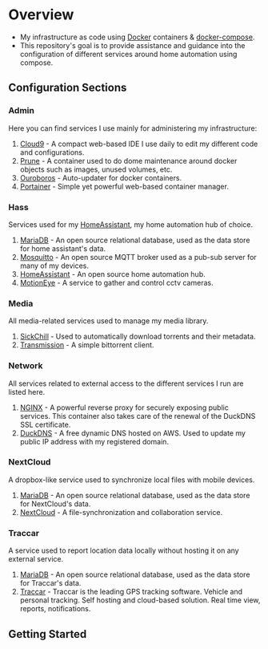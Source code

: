 # Overview

- My infrastructure as code using [Docker](https://www.docker.com/) containers &amp; [docker-compose](https://docs.docker.com/compose/).
- This repository's goal is to provide assistance and guidance into the configuration of different services around home automation using compose.

## Configuration Sections

### Admin

Here you can find services I use mainly for administering my infrastructure:

1. [Cloud9](https://github.com/c9) - A compact web-based IDE I use daily to edit my different code and configurations.
1. [Prune](https://github.com/liske/docker-prune) - A container used to do dome maintenance around docker objects such as images, unused volumes, etc.
1. [Ouroboros](https://github.com/pyouroboros/ouroboros) - Auto-updater for docker containers.
1. [Portainer](https://www.portainer.io/) - Simple yet powerful web-based container manager.

### Hass

Services used for my [HomeAssistant](https://www.home-assistant.io/), my home automation hub of choice.

1. [MariaDB](https://mariadb.org/) - An open source relational database, used as the data store for home assistant's data.
1. [Mosquitto](https://mosquitto.org/) - An open source MQTT broker used as a pub-sub server for many of my devices.
1. [HomeAssistant](https://www.home-assistant.io/) - An open source home automation hub.
1. [MotionEye](https://github.com/ccrisan/motioneye) - A service to gather and control cctv cameras.

### Media

All media-related services used to manage my media library.

1. [SickChill](https://github.com/SickChill/SickChill) - Used to automatically download torrents and their metadata.
1. [Transmission](https://transmissionbt.com/) - A simple bittorrent client.

### Network

All services related to external access to the different services I run are listed here.

1. [NGINX](https://hub.docker.com/r/linuxserver/letsencrypt) - A powerful reverse proxy for securely exposing public services. This container also takes care of the renewal of the DuckDNS SSL certificate.
1. [DuckDNS](https://www.duckdns.org/) - A free dynamic DNS hosted on AWS. Used to update my public IP address with my registered domain.

### NextCloud

A dropbox-like service used to synchronize local files with mobile devices.

1. [MariaDB](https://mariadb.org/) - An open source relational database, used as the data store for NextCloud's data.
1. [NextCloud](https://nextcloud.com/) - A file-synchronization and collaboration service.

### Traccar

A service used to report location data locally without hosting it on any external service.

1. [MariaDB](https://mariadb.org/) - An open source relational database, used as the data store for Traccar's data.
1. [Traccar](https://www.traccar.org/) - Traccar is the leading GPS tracking software. Vehicle and personal tracking. Self hosting and cloud-based solution. Real time view, reports, notifications.

## Getting Started


